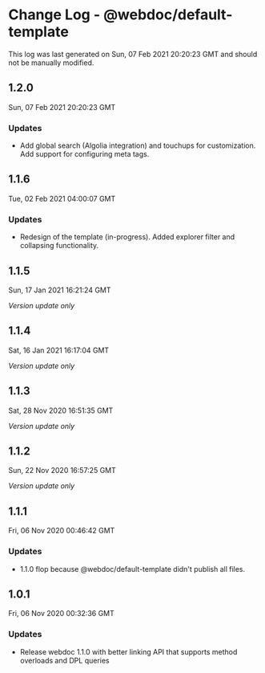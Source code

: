 # Change Log - @webdoc/default-template

This log was last generated on Sun, 07 Feb 2021 20:20:23 GMT and should not be manually modified.

## 1.2.0
Sun, 07 Feb 2021 20:20:23 GMT

### Updates

- Add global search (Algolia integration) and touchups for customization. Add support for configuring meta tags.

## 1.1.6
Tue, 02 Feb 2021 04:00:07 GMT

### Updates

- Redesign of the template (in-progress). Added explorer filter and collapsing functionality.

## 1.1.5
Sun, 17 Jan 2021 16:21:24 GMT

*Version update only*

## 1.1.4
Sat, 16 Jan 2021 16:17:04 GMT

*Version update only*

## 1.1.3
Sat, 28 Nov 2020 16:51:35 GMT

*Version update only*

## 1.1.2
Sun, 22 Nov 2020 16:57:25 GMT

*Version update only*

## 1.1.1
Fri, 06 Nov 2020 00:46:42 GMT

### Updates

- 1.1.0 flop because @webdoc/default-template didn't publish all files.

## 1.0.1
Fri, 06 Nov 2020 00:32:36 GMT

### Updates

- Release webdoc 1.1.0 with better linking API that supports method overloads and DPL queries

